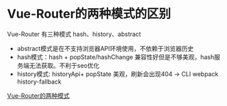 # Vue-Router的两种模式的区别
Vue-Router 有三种模式 hash、history、abstract
- abstract模式是在不支持浏览器API环境使用，不依赖于浏览器历史
- hash模式：hash + popState/hashChange 兼容性好但是不够美观，hash服务端无法获取。不利于seo优化
- history模式: historyApi+ popState 美观，刷新会出现404 -> CLI webpack history-fallback



 [Vue-Router的两种模式](https://juejin.cn/post/6993897542970769421)
